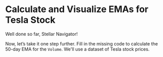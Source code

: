# Calculate and Visualize EMAs for Tesla Stock

Well done so far, Stellar Navigator!

Now, let’s take it one step further. Fill in the missing code to calculate the 50-day EMA for the `Volume`. We'll use a dataset of Tesla stock prices.